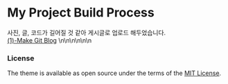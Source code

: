 # My Project Build Process


사진, 글, 코드가 길어질 것 같아 게시글로 업로드 해두었습니다.\
[(1)-Make Git Blog](https://hyeyun01.github.io/2021/12/12/Project-build-1/)
\n\n\n\n\n\n
### License
The theme is available as open source under the terms of the [MIT License](https://opensource.org/licenses/MIT).
